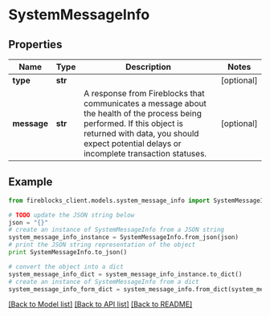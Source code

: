 # SystemMessageInfo


## Properties
Name | Type | Description | Notes
------------ | ------------- | ------------- | -------------
**type** | **str** |  | [optional] 
**message** | **str** | A response from Fireblocks that communicates a message about the health of the process being performed. If this object is returned with data, you should expect potential delays or incomplete transaction statuses. | [optional] 

## Example

```python
from fireblocks_client.models.system_message_info import SystemMessageInfo

# TODO update the JSON string below
json = "{}"
# create an instance of SystemMessageInfo from a JSON string
system_message_info_instance = SystemMessageInfo.from_json(json)
# print the JSON string representation of the object
print SystemMessageInfo.to_json()

# convert the object into a dict
system_message_info_dict = system_message_info_instance.to_dict()
# create an instance of SystemMessageInfo from a dict
system_message_info_form_dict = system_message_info.from_dict(system_message_info_dict)
```
[[Back to Model list]](../README.md#documentation-for-models) [[Back to API list]](../README.md#documentation-for-api-endpoints) [[Back to README]](../README.md)


